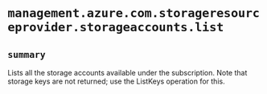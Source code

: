 # `management.azure.com.storageresourceprovider.storageaccounts.list`

## `summary`
Lists all the storage accounts available under the subscription. Note that storage keys are not returned; use the ListKeys operation for this.


